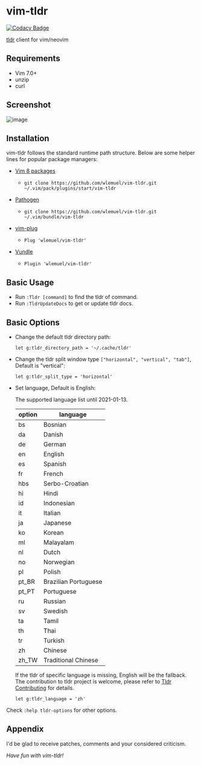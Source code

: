 # vim-tldr

[![Codacy Badge](https://api.codacy.com/project/badge/Grade/e9eacee4a3cf469b96847aaf288d0794)](https://app.codacy.com/app/wlemuel/vim-tldr?utm_source=github.com&utm_medium=referral&utm_content=wlemuel/vim-tldr&utm_campaign=Badge_Grade_Dashboard)

[tldr](http://tldr-pages.github.io/) client for vim/neovim

## Requirements

-   Vim 7.0+  
-   unzip  
-   curl  

## Screenshot

![image](https://user-images.githubusercontent.com/1510976/72673994-7fbb7900-3aac-11ea-96fa-6745c5dc1efb.png)

## Installation

vim-tldr follows the standard runtime path structure. Below are some helper lines
for popular package managers:

-   [Vim 8 packages](http://vimhelp.appspot.com/repeat.txt.html#packages)  
    -   `git clone https://github.com/wlemuel/vim-tldr.git ~/.vim/pack/plugins/start/vim-tldr`  

-   [Pathogen](https://github.com/tpope/vim-pathogen)  
    -   `git clone https://github.com/wlemuel/vim-tldr.git ~/.vim/bundle/vim-tldr`  

-   [vim-plug](https://github.com/junegunn/vim-plug)  
    -   `Plug 'wlemuel/vim-tldr'`  

-   [Vundle](https://github.com/VundleVim/Vundle.vim)  
    -   `Plugin 'wlemuel/vim-tldr'`  

## Basic Usage

-   Run `:Tldr [command]` to find the tldr of command.  
-   Run `:TldrUpdateDocs` to get or update tldr docs.  

## Basic Options

-   Change the default tldr directory path:

    ```vim
    let g:tldr_directory_path = '~/.cache/tldr'
    ```

-   Change the tldr split window type `["horizontal", "vertical", "tab"]`, Default is "vertical":  

    ```vim
    let g:tldr_split_type = 'horizontal'
    ```

-   Set language, Default is English:  

    The supported language list until 2021-01-13.

    | option | language             |
    | ------ | -------------------- |
    | bs     | Bosnian              |
    | da     | Danish               |
    | de     | German               |
    | en     | English              |
    | es     | Spanish              |
    | fr     | French               |
    | hbs    | Serbo-Croatian       |
    | hi     | Hindi                |
    | id     | Indonesian           |
    | it     | Italian              |
    | ja     | Japanese             |
    | ko     | Korean               |
    | ml     | Malayalam            |
    | nl     | Dutch                |
    | no     | Norwegian            |
    | pl     | Polish               |
    | pt_BR  | Brazilian Portuguese |
    | pt_PT  | Portuguese           |
    | ru     | Russian              |
    | sv     | Swedish              |
    | ta     | Tamil                |
    | th     | Thai                 |
    | tr     | Turkish              |
    | zh     | Chinese              |
    | zh_TW  | Traditional Chinese  |

    If the tldr of specific language is missing, English will be the fallback.  
    The contribution to tldr project is welcome, please refer to [Tldr Contributing](https://github.com/tldr-pages/tldr#contributing) for details.

    ```vim
    let g:tldr_language = 'zh'
    ```

Check `:help tldr-options` for other options.

## Appendix

I'd be glad to receive patches,
comments and your considered criticism.

_Have fun with vim-tldr!_
